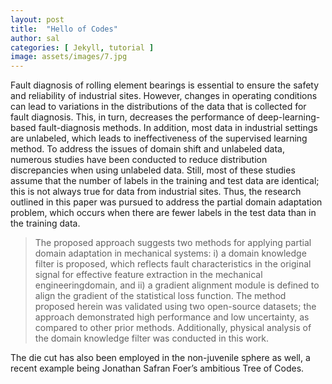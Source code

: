 ```yaml
---
layout: post
title:  "Hello of Codes"
author: sal
categories: [ Jekyll, tutorial ]
image: assets/images/7.jpg
---
```

Fault diagnosis of rolling element bearings is essential to ensure the safety and reliability of industrial sites. However, changes in operating conditions can lead to variations in the distributions of the data that is collected for fault diagnosis. This, in turn, decreases the performance of deep-learning-based fault-diagnosis methods. In addition, most data in industrial settings are unlabeled, which leads to ineffectiveness of the supervised learning method. To address the issues of domain shift and unlabeled data, numerous studies have been conducted to reduce distribution discrepancies when using unlabeled data. Still, most of these studies assume that the number of labels in the training and test data are identical; this is not always true for data from industrial sites. Thus, the research outlined in this paper was pursued to address the partial domain adaptation problem, which occurs when there are fewer labels in the test data than in the training data. 

> The proposed approach suggests two methods for applying partial domain adaptation in mechanical systems: i) a domain knowledge filter is proposed, which reflects fault characteristics in the original signal for effective feature extraction in the mechanical engineeringdomain, and ii) a gradient alignment module is defined to align the gradient of the statistical loss function. The method proposed herein was validated using two open-source datasets; the approach demonstrated high performance and low uncertainty, as compared to other prior methods. Additionally, physical analysis of the domain knowledge filter was conducted in this work. 

The die cut has also been employed in the non-juvenile sphere as well, a recent example being Jonathan Safran Foer’s ambitious Tree of Codes. 

